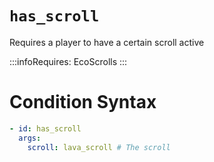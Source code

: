 # `has_scroll`

Requires a player to have a certain scroll active

:::infoRequires:
EcoScrolls
:::
# Condition Syntax
```yaml
- id: has_scroll
  args:
    scroll: lava_scroll # The scroll
```
